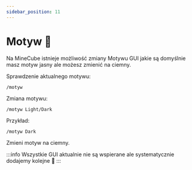```yaml
---
sidebar_position: 11
---
```


# Motyw 🌆

Na MineCube istnieje możliwość zmiany Motywu GUI jakie są domyślnie masz motyw jasny ale możesz zmienić na ciemny.

Sprawdzenie aktualnego motywu:

```
/motyw
```

Zmiana motywu:

```
/motyw Light/Dark
```

Przykład:

```
/motyw Dark
```

Zmieni motyw na ciemny.

:::info
Wszystkie GUI aktualnie nie są wspierane ale systematycznie dodajemy kolejne 🌚
:::
